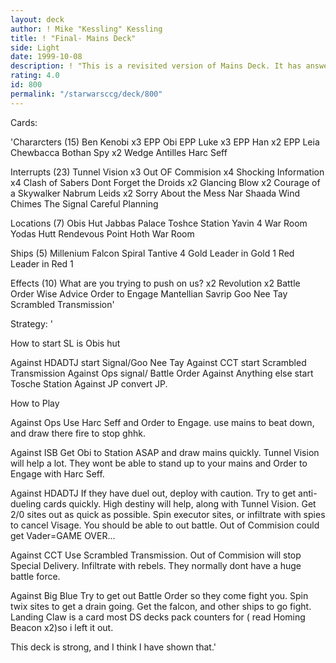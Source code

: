 ```yaml
---
layout: deck
author: ! Mike "Kessling" Kessling
title: ! "Final- Mains Deck"
side: Light
date: 1999-10-08
description: ! "This is a revisited version of Mains Deck. It has answers for everything, and can beat down with ease."
rating: 4.0
id: 800
permalink: "/starwarsccg/deck/800"
---
```

Cards: 

'Chararcters (15)
Ben Kenobi x3
EPP Obi
EPP Luke x3
EPP Han x2
EPP Leia
Chewbacca
Bothan Spy x2
Wedge Antilles
Harc Seff

Interrupts (23)
Tunnel Vision x3
Out OF Commision x4
Shocking Information x4
Clash of Sabers
Dont Forget the Droids x2
Glancing Blow x2
Courage of a Skywalker
Nabrum Leids x2
Sorry About the Mess
Nar Shaada Wind Chimes
The Signal
Careful Planning

Locations (7)
Obis Hut
Jabbas Palace
Toshce Station
Yavin 4 War Room
Yodas Hutt
Rendevous Point
Hoth War Room

Ships (5)
Millenium Falcon
Spiral
Tantive 4
Gold Leader in Gold 1
Red Leader in Red 1

Effects (10)
What are you trying to push on us? x2
Revolution x2
Battle Order
Wise Advice
Order to Engage
Mantellian Savrip
Goo Nee Tay
Scrambled Transmission'

Strategy: '

How to start
SL is Obis hut

Against HDADTJ start Signal/Goo Nee Tay
Against CCT start Scrambled Transmission
Against Ops signal/ Battle Order
Against Anything else start Tosche Station
Against JP convert JP.

How to Play

Against Ops
Use Harc Seff and Order to Engage. use mains to beat down, and draw there fire to stop ghhk.

Against ISB
Get Obi to Station ASAP and draw mains quickly. Tunnel Vision will help a lot. They wont be able to stand up to your mains and Order to Engage with Harc Seff.

Against HDADTJ
If they have duel out, deploy with caution. Try to get anti-dueling cards quickly. High destiny will help, along with Tunnel Vision. Get 2/0 sites out as quick as possible. Spin executor sites, or infiltrate with spies to cancel Visage. You should be able to out battle. Out of Commision could get Vader=GAME OVER...

Against CCT Use Scrambled Transmission. Out of Commision will stop Special Delivery. Infiltrate with rebels. They normally dont have a huge battle force.

Against Big Blue Try to get out Battle Order so they come fight you. Spin twix sites to get a drain going. Get the falcon, and other ships to go fight. Landing Claw is a card most DS decks pack counters for ( read Homing Beacon x2)so i left it out.

This deck is strong, and I think I have shown that.'
